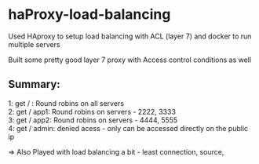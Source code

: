 # haProxy-load-balancing
Used HAproxy to setup load balancing with ACL (layer 7) and docker to run multiple servers

Built some pretty good layer 7 proxy with Access control conditions as well

## Summary:

1:  get / : Round robins on all servers <br/>
2:  get / app1: Round robins on servers - 2222, 3333 <br/>
3:  get / app2: Round robins on servers - 4444, 5555 <br/>
4:  get / admin: denied acess - only can be accessed directly on the public ip <br/>

=> Also Played with load balancing a bit - least connection, source,



